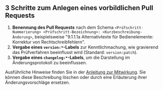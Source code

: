 ## 3 Schritte zum Anlegen eines vorbildlichen Pull Requests

1. **Benennung des Pull Requests** nach dem Schema `<Prüfschritt-Nummerierung> <Prüfschritt-Bezeichnung>: <Kurzbeschreibung-Änderung>`, beispielsweise "9.1.1.1a Alternativtexte für Bedienelemente: Korrektur von Rechtschreibfehlern".
2. **Vergabe eines `version:*`-Labels** zur Kenntlichmachung, wie gravierend das Prüfverfahren beeinflusst wird (Standard: `version:patch`).
3. **Vergabe eines `changelog:*`-Labels**, um die Darstellung im Änderungsprotokoll zu beeinflussen.

Ausführliche Hinweise finden Sie in der [Anleitung zur Mitwirkung](/tollwerk/BIK-Web-Test/blob/doc/CONTRIBUTING.md). Sie können diese Beschreibung löschen oder durch eine Erläuterung ihrer Änderungsvorschläge ersetzen.
